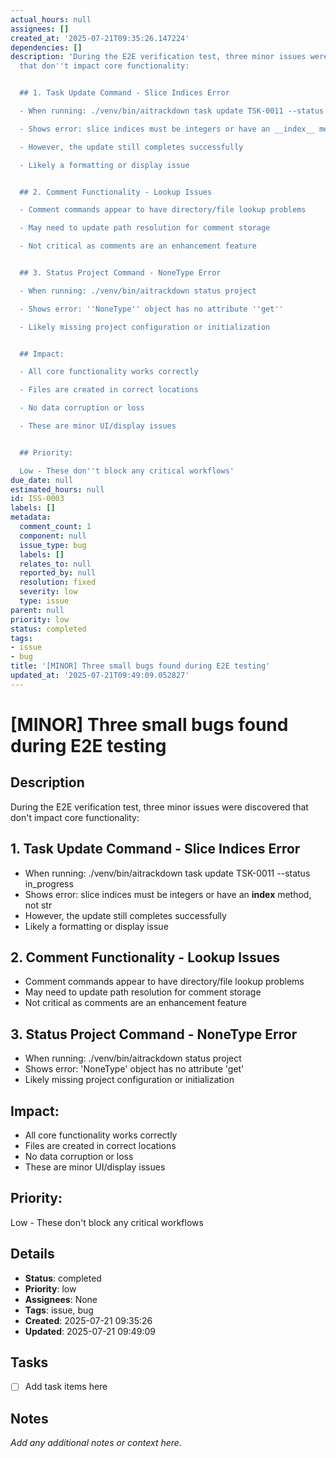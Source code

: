 ```yaml
---
actual_hours: null
assignees: []
created_at: '2025-07-21T09:35:26.147224'
dependencies: []
description: 'During the E2E verification test, three minor issues were discovered
  that don''t impact core functionality:


  ## 1. Task Update Command - Slice Indices Error

  - When running: ./venv/bin/aitrackdown task update TSK-0011 --status in_progress

  - Shows error: slice indices must be integers or have an __index__ method, not str

  - However, the update still completes successfully

  - Likely a formatting or display issue


  ## 2. Comment Functionality - Lookup Issues

  - Comment commands appear to have directory/file lookup problems

  - May need to update path resolution for comment storage

  - Not critical as comments are an enhancement feature


  ## 3. Status Project Command - NoneType Error

  - When running: ./venv/bin/aitrackdown status project

  - Shows error: ''NoneType'' object has no attribute ''get''

  - Likely missing project configuration or initialization


  ## Impact:

  - All core functionality works correctly

  - Files are created in correct locations

  - No data corruption or loss

  - These are minor UI/display issues


  ## Priority:

  Low - These don''t block any critical workflows'
due_date: null
estimated_hours: null
id: ISS-0003
labels: []
metadata:
  comment_count: 1
  component: null
  issue_type: bug
  labels: []
  relates_to: null
  reported_by: null
  resolution: fixed
  severity: low
  type: issue
parent: null
priority: low
status: completed
tags:
- issue
- bug
title: '[MINOR] Three small bugs found during E2E testing'
updated_at: '2025-07-21T09:49:09.052827'
---
```


# [MINOR] Three small bugs found during E2E testing

## Description
During the E2E verification test, three minor issues were discovered that don't impact core functionality:

## 1. Task Update Command - Slice Indices Error
- When running: ./venv/bin/aitrackdown task update TSK-0011 --status in_progress
- Shows error: slice indices must be integers or have an __index__ method, not str
- However, the update still completes successfully
- Likely a formatting or display issue

## 2. Comment Functionality - Lookup Issues
- Comment commands appear to have directory/file lookup problems
- May need to update path resolution for comment storage
- Not critical as comments are an enhancement feature

## 3. Status Project Command - NoneType Error
- When running: ./venv/bin/aitrackdown status project
- Shows error: 'NoneType' object has no attribute 'get'
- Likely missing project configuration or initialization

## Impact:
- All core functionality works correctly
- Files are created in correct locations
- No data corruption or loss
- These are minor UI/display issues

## Priority:
Low - These don't block any critical workflows

## Details
- **Status**: completed
- **Priority**: low
- **Assignees**: None
- **Tags**: issue, bug
- **Created**: 2025-07-21 09:35:26
- **Updated**: 2025-07-21 09:49:09

## Tasks
- [ ] Add task items here

## Notes
_Add any additional notes or context here._
